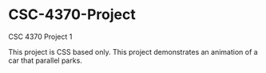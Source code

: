 # CSC-4370-Project
CSC 4370 Project 1

This project is CSS based only. This project demonstrates an animation of a car that parallel parks.
